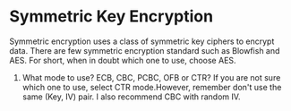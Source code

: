 # Symmetric Key Encryption

Symmetric encryption uses a class of symmetric key ciphers to encrypt data. There are few symmetric encryption standard such as Blowfish and AES. For short, when in doubt which one to use, choose AES. 

1. What mode to use? ECB, CBC, PCBC, OFB or CTR? If you are not sure which one to use, select CTR mode.However, remember don't use the same (Key, IV) pair. I also recommend CBC with random IV. 